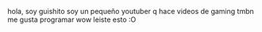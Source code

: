 hola, soy guishito
soy un pequeño youtuber q hace videos de gaming
tmbn me gusta programar
wow leiste esto :O

<!---
Guishi165/Guishi165 is a ✨ special ✨ repository because its `README.md` (this file) appears on your GitHub profile.
You can click the Preview link to take a look at your changes.
--->
